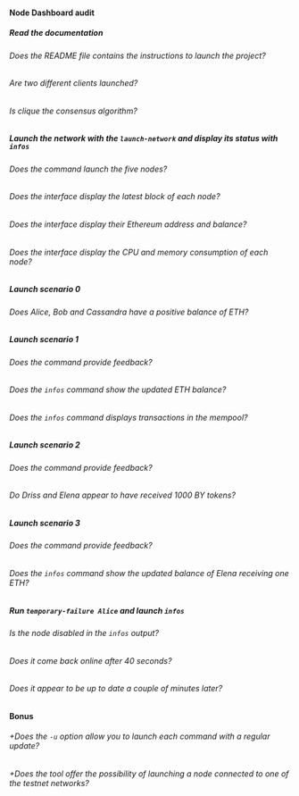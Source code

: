 #### Node Dashboard audit

##### Read the documentation

###### Does the README file contains the instructions to launch the project?

###### Are two different clients launched?

###### Is clique the consensus algorithm?

##### Launch the network with the `launch-network` and display its status with `infos`

###### Does the command launch the five nodes?

###### Does the interface display the latest block of each node?

###### Does the interface display their Ethereum address and balance?

###### Does the interface display the CPU and memory consumption of each node?

##### Launch scenario 0

###### Does Alice, Bob and Cassandra have a positive balance of ETH?

##### Launch scenario 1

###### Does the command provide feedback?

###### Does the `infos` command show the updated ETH balance?

###### Does the `infos` command displays transactions in the mempool?

##### Launch scenario 2

###### Does the command provide feedback?

###### Do Driss and Elena appear to have received 1000 BY tokens?

##### Launch scenario 3

###### Does the command provide feedback?

###### Does the `infos` command show the updated balance of Elena receiving one ETH?

##### Run `temporary-failure Alice` and launch `infos`

###### Is the node disabled in the `infos` output?

###### Does it come back online after 40 seconds?

###### Does it appear to be up to date a couple of minutes later?

#### Bonus

###### +Does the `-u` option allow you to launch each command with a regular update?

###### +Does the tool offer the possibility of launching a node connected to one of the testnet networks?
